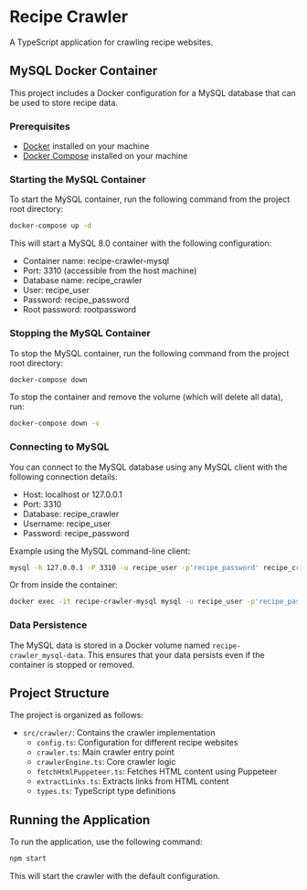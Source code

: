 # Recipe Crawler

A TypeScript application for crawling recipe websites.

## MySQL Docker Container

This project includes a Docker configuration for a MySQL database that can be used to store recipe data.

### Prerequisites

- [Docker](https://www.docker.com/get-started) installed on your machine
- [Docker Compose](https://docs.docker.com/compose/install/) installed on your machine

### Starting the MySQL Container

To start the MySQL container, run the following command from the project root directory:

```bash
docker-compose up -d
```

This will start a MySQL 8.0 container with the following configuration:

- Container name: recipe-crawler-mysql
- Port: 3310 (accessible from the host machine)
- Database name: recipe_crawler
- User: recipe_user
- Password: recipe_password
- Root password: rootpassword

### Stopping the MySQL Container

To stop the MySQL container, run the following command from the project root directory:

```bash
docker-compose down
```

To stop the container and remove the volume (which will delete all data), run:

```bash
docker-compose down -v
```

### Connecting to MySQL

You can connect to the MySQL database using any MySQL client with the following connection details:

- Host: localhost or 127.0.0.1
- Port: 3310
- Database: recipe_crawler
- Username: recipe_user
- Password: recipe_password

Example using the MySQL command-line client:

```bash
mysql -h 127.0.0.1 -P 3310 -u recipe_user -p'recipe_password' recipe_crawler
```

Or from inside the container:

```bash
docker exec -it recipe-crawler-mysql mysql -u recipe_user -p'recipe_password' recipe_crawler
```

### Data Persistence

The MySQL data is stored in a Docker volume named `recipe-crawler_mysql-data`. This ensures that your data persists even if the container is stopped or removed.

## Project Structure

The project is organized as follows:

- `src/crawler/`: Contains the crawler implementation
  - `config.ts`: Configuration for different recipe websites
  - `crawler.ts`: Main crawler entry point
  - `crawlerEngine.ts`: Core crawler logic
  - `fetchHtmlPuppeteer.ts`: Fetches HTML content using Puppeteer
  - `extractLinks.ts`: Extracts links from HTML content
  - `types.ts`: TypeScript type definitions

## Running the Application

To run the application, use the following command:

```bash
npm start
```

This will start the crawler with the default configuration.